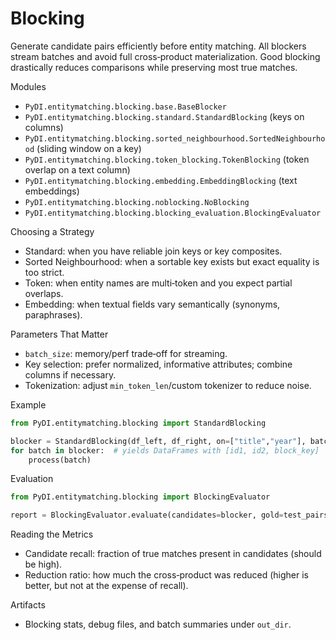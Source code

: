 # Blocking

Generate candidate pairs efficiently before entity matching. All blockers stream batches and avoid full cross‑product materialization. Good blocking drastically reduces comparisons while preserving most true matches.

Modules
- `PyDI.entitymatching.blocking.base.BaseBlocker`
- `PyDI.entitymatching.blocking.standard.StandardBlocking` (keys on columns)
- `PyDI.entitymatching.blocking.sorted_neighbourhood.SortedNeighbourhood` (sliding window on a key)
- `PyDI.entitymatching.blocking.token_blocking.TokenBlocking` (token overlap on a text column)
- `PyDI.entitymatching.blocking.embedding.EmbeddingBlocking` (text embeddings)
- `PyDI.entitymatching.blocking.noblocking.NoBlocking`
- `PyDI.entitymatching.blocking.blocking_evaluation.BlockingEvaluator`

Choosing a Strategy
- Standard: when you have reliable join keys or key composites.
- Sorted Neighbourhood: when a sortable key exists but exact equality is too strict.
- Token: when entity names are multi‑token and you expect partial overlaps.
- Embedding: when textual fields vary semantically (synonyms, paraphrases).

Parameters That Matter
- `batch_size`: memory/perf trade‑off for streaming.
- Key selection: prefer normalized, informative attributes; combine columns if necessary.
- Tokenization: adjust `min_token_len`/custom tokenizer to reduce noise.

Example
```python
from PyDI.entitymatching.blocking import StandardBlocking

blocker = StandardBlocking(df_left, df_right, on=["title","year"], batch_size=100_000, out_dir="output/matching/blocking")
for batch in blocker:  # yields DataFrames with [id1, id2, block_key]
    process(batch)
```

Evaluation
```python
from PyDI.entitymatching.blocking import BlockingEvaluator

report = BlockingEvaluator.evaluate(candidates=blocker, gold=test_pairs, out_dir="output/matching/blocking_eval")
```

Reading the Metrics
- Candidate recall: fraction of true matches present in candidates (should be high).
- Reduction ratio: how much the cross‑product was reduced (higher is better, but not at the expense of recall).

Artifacts
- Blocking stats, debug files, and batch summaries under `out_dir`.
